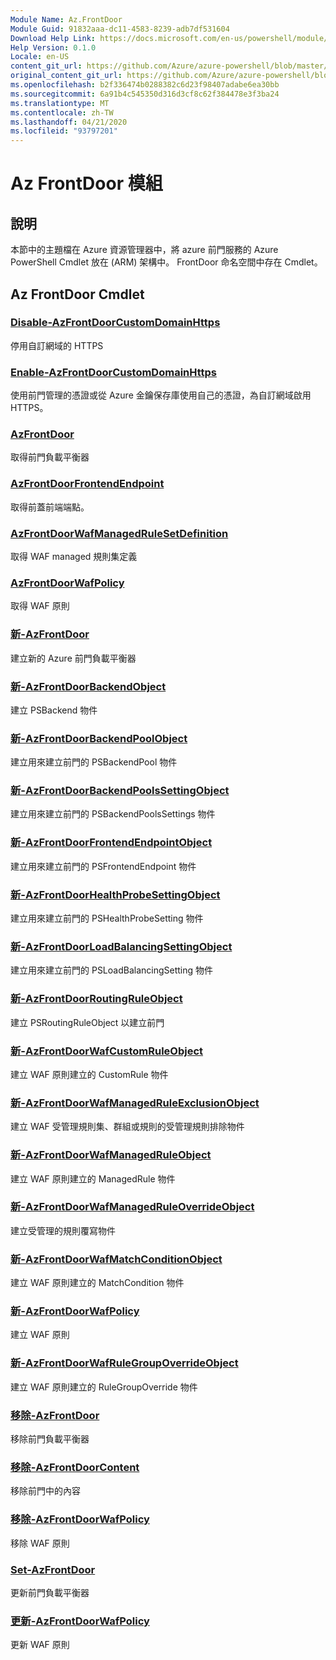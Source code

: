 ```yaml
---
Module Name: Az.FrontDoor
Module Guid: 91832aaa-dc11-4583-8239-adb7df531604
Download Help Link: https://docs.microsoft.com/en-us/powershell/module/az.frontdoor
Help Version: 0.1.0
Locale: en-US
content_git_url: https://github.com/Azure/azure-powershell/blob/master/src/FrontDoor/FrontDoor/help/Az.FrontDoor.md
original_content_git_url: https://github.com/Azure/azure-powershell/blob/master/src/FrontDoor/FrontDoor/help/Az.FrontDoor.md
ms.openlocfilehash: b2f336474b0288382c6d23f98407adabe6ea30bb
ms.sourcegitcommit: 6a91b4c545350d316d3cf8c62f384478e3f3ba24
ms.translationtype: MT
ms.contentlocale: zh-TW
ms.lasthandoff: 04/21/2020
ms.locfileid: "93797201"
---
```

# Az FrontDoor 模組
## 說明
本節中的主題檔在 Azure 資源管理器中，將 azure 前門服務的 Azure PowerShell Cmdlet 放在 (ARM) 架構中。 FrontDoor 命名空間中存在 Cmdlet。

## Az FrontDoor Cmdlet
### [Disable-AzFrontDoorCustomDomainHttps](Disable-AzFrontDoorCustomDomainHttps.md)
停用自訂網域的 HTTPS

### [Enable-AzFrontDoorCustomDomainHttps](Enable-AzFrontDoorCustomDomainHttps.md)
使用前門管理的憑證或從 Azure 金鑰保存庫使用自己的憑證，為自訂網域啟用 HTTPS。

### [AzFrontDoor](Get-AzFrontDoor.md)
取得前門負載平衡器

### [AzFrontDoorFrontendEndpoint](Get-AzFrontDoorFrontendEndpoint.md)
取得前蓋前端端點。

### [AzFrontDoorWafManagedRuleSetDefinition](Get-AzFrontDoorWafManagedRuleSetDefinition.md)
取得 WAF managed 規則集定義

### [AzFrontDoorWafPolicy](Get-AzFrontDoorWafPolicy.md)
取得 WAF 原則

### [新-AzFrontDoor](New-AzFrontDoor.md)
建立新的 Azure 前門負載平衡器

### [新-AzFrontDoorBackendObject](New-AzFrontDoorBackendObject.md)
建立 PSBackend 物件

### [新-AzFrontDoorBackendPoolObject](New-AzFrontDoorBackendPoolObject.md)
建立用來建立前門的 PSBackendPool 物件

### [新-AzFrontDoorBackendPoolsSettingObject](New-AzFrontDoorBackendPoolsSettingObject.md)
建立用來建立前門的 PSBackendPoolsSettings 物件

### [新-AzFrontDoorFrontendEndpointObject](New-AzFrontDoorFrontendEndpointObject.md)
建立用來建立前門的 PSFrontendEndpoint 物件

### [新-AzFrontDoorHealthProbeSettingObject](New-AzFrontDoorHealthProbeSettingObject.md)
建立用來建立前門的 PSHealthProbeSetting 物件

### [新-AzFrontDoorLoadBalancingSettingObject](New-AzFrontDoorLoadBalancingSettingObject.md)
建立用來建立前門的 PSLoadBalancingSetting 物件

### [新-AzFrontDoorRoutingRuleObject](New-AzFrontDoorRoutingRuleObject.md)
建立 PSRoutingRuleObject 以建立前門

### [新-AzFrontDoorWafCustomRuleObject](New-AzFrontDoorWafCustomRuleObject.md)
建立 WAF 原則建立的 CustomRule 物件

### [新-AzFrontDoorWafManagedRuleExclusionObject](New-AzFrontDoorWafManagedRuleExclusionObject.md)
建立 WAF 受管理規則集、群組或規則的受管理規則排除物件

### [新-AzFrontDoorWafManagedRuleObject](New-AzFrontDoorWafManagedRuleObject.md)
建立 WAF 原則建立的 ManagedRule 物件

### [新-AzFrontDoorWafManagedRuleOverrideObject](New-AzFrontDoorWafManagedRuleOverrideObject.md)
建立受管理的規則覆寫物件

### [新-AzFrontDoorWafMatchConditionObject](New-AzFrontDoorWafMatchConditionObject.md)
建立 WAF 原則建立的 MatchCondition 物件

### [新-AzFrontDoorWafPolicy](New-AzFrontDoorWafPolicy.md)
建立 WAF 原則

### [新-AzFrontDoorWafRuleGroupOverrideObject](New-AzFrontDoorWafRuleGroupOverrideObject.md)
建立 WAF 原則建立的 RuleGroupOverride 物件

### [移除-AzFrontDoor](Remove-AzFrontDoor.md)
移除前門負載平衡器

### [移除-AzFrontDoorContent](Remove-AzFrontDoorContent.md)
移除前門中的內容

### [移除-AzFrontDoorWafPolicy](Remove-AzFrontDoorWafPolicy.md)
移除 WAF 原則

### [Set-AzFrontDoor](Set-AzFrontDoor.md)
更新前門負載平衡器

### [更新-AzFrontDoorWafPolicy](Update-AzFrontDoorWafPolicy.md)
更新 WAF 原則


